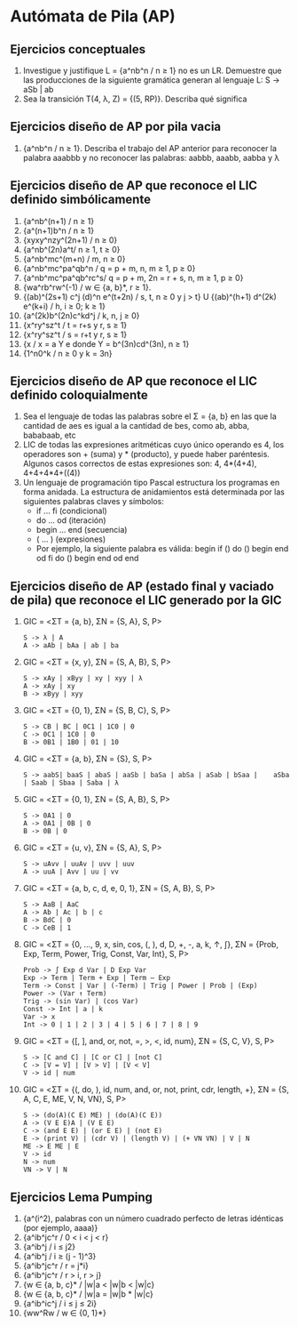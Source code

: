# Autómata de Pila (AP)

## Ejercicios conceptuales

1. Investigue y justifique L = {a^nb^n / n ≥ 1} no es un LR. Demuestre que las producciones de la siguiente gramática generan al lenguaje L: S -> aSb | ab
1. Sea la transición T(4, λ, Z) = {(5, RP)}. Describa qué significa

## Ejercicios diseño de AP por pila vacia

1. {a^nb^n / n ≥ 1}. Describa el trabajo del AP anterior para reconocer la palabra aaabbb y no reconocer las palabras: aabbb, aaabb, aabba y λ

## Ejercicios diseño de AP que reconoce el LIC definido simbólicamente

1. {a^nb^(n+1) / n ≥ 1}
1. {a^(n+1)b^n / n ≥ 1}
1. {xyxy^nzy^(2n+1) / n ≥ 0}
1. {a^nb^(2n)a^t/ n ≥ 1, t ≥ 0}
1. {a^nb^mc^(m+n) / m, n ≥ 0}
1. {a^nb^mc^pa^qb^n / q = p + m, n, m ≥ 1, p ≥ 0}
1. {a^nb^mc^pa^qb^rc^s/ q = p + m, 2n = r + s, n, m ≥ 1, p ≥ 0}
1. {wa^rb^rw^(-1) / w ∈ {a, b}*, r ≥ 1}.
1. {(ab)^(2s+1) c^j (d)^n e^(t+2n) / s, t, n ≥ 0 y j > t} U {(ab)^(h+1) d^(2k) e^(k+i) / h, i ≥ 0; k ≥ 1}
1. {a^(2k)b^(2n)c^kd^j / k, n, j ≥ 0}
1. {x^ry^sz^t / t = r+s y r, s ≥ 1}
1. {x^ry^sz^t / s = r+t y r, s ≥ 1}
1. {x / x = a Y e donde Y = b^(3n)cd^(3n), n ≥ 1}
1. {1^n0^k / n ≥ 0 y k = 3n}

## Ejercicios diseño de AP que reconoce el LIC definido coloquialmente

1. Sea el lenguaje de todas las palabras sobre el Σ = {a, b} en las que la cantidad de aes es igual a la cantidad de bes, como ab, abba, bababaab, etc
1. LIC de todas las expresiones aritméticas cuyo único operando es 4, los operadores son + (suma) y \* (producto), y puede haber paréntesis. Algunos casos correctos de estas expresiones son: 4, 4*(4+4), 4+4+4*4+((4))
1. Un lenguaje de programación tipo Pascal estructura los programas en forma anidada. La estructura de anidamientos está determinada por las siguientes palabras claves y símbolos:
    * if ... fi (condicional)
    * do ... od (iteración)
    * begin ... end (secuencia)
    * ( ... ) (expresiones)
    * Por ejemplo, la siguiente palabra es válida: begin if () do () begin end od fi do () begin end od end

## Ejercicios diseño de AP (estado final y vaciado de pila) que reconoce el LIC generado por la GIC

1. GIC = <ΣT = {a, b}, ΣN = {S, A}, S, P>

    ```grammar
    S -> λ | A
    A -> aAb | bAa | ab | ba
    ```

1. GIC = <ΣT = {x, y}, ΣN = {S, A, B}, S, P>

    ```grammar
    S -> xAy | xByy | xy | xyy | λ
    A -> xAy | xy
    B -> xByy | xyy
    ```

1. GIC = <ΣT = {0, 1}, ΣN = {S, B, C}, S, P>

    ```grammar
    S -> CB | BC | 0C1 | 1C0 | 0
    C -> 0C1 | 1C0 | 0
    B -> 0B1 | 1B0 | 01 | 10
    ```

1. GIC = <ΣT = {a, b}, ΣN = {S}, S, P>

    ```grammar
    S -> aabS| baaS | abaS | aaSb | baSa | abSa | aSab | bSaa |    aSba | Saab | Sbaa | Saba | λ
    ```

1. GIC = <ΣT = {0, 1}, ΣN = {S, A, B}, S, P>

    ```grammar
    S -> 0A1 | 0
    A -> 0A1 | 0B | 0
    B -> 0B | 0
    ```

1. GIC = <ΣT = {u, v}, ΣN = {S, A}, S, P>

    ```grammar
    S -> uAvv | uuAv | uvv | uuv
    A -> uuA | Avv | uu | vv 
    ```

1. GIC = <ΣT = {a, b, c, d, e, 0, 1}, ΣN = {S, A, B}, S, P>

    ```grammar
    S -> AaB | AaC
    A -> Ab | Ac | b | c
    B -> BdC | 0
    C -> CeB | 1 
    ```

1. GIC = <ΣT = {0, ..., 9, x, sin, cos, (, ), d, D, +, -, a, k, ↑, ∫},  ΣN = {Prob, Exp, Term, Power, Trig, Const, Var, Int}, S, P>

    ```grammar
    Prob -> ∫ Exp d Var | D Exp Var
    Exp -> Term | Term + Exp | Term – Exp 
    Term -> Const | Var | (-Term) | Trig | Power | Prob | (Exp)
    Power -> (Var ↑ Term)
    Trig -> (sin Var) | (cos Var)
    Const -> Int | a | k
    Var -> x
    Int -> 0 | 1 | 2 | 3 | 4 | 5 | 6 | 7 | 8 | 9 
    ```

1. GIC = <ΣT = {[, ], and, or, not, =, >, <, id, num},  ΣN = {S, C, V}, S, P>

    ```grammar
    S -> [C and C] | [C or C] | [not C]
    C -> [V = V] | [V > V] | [V < V]
    V -> id | num 
    ```

1. GIC = <ΣT = {(, do, ), id, num, and, or, not, print, cdr, length, +},  ΣN = {S, A, C, E, ME, V, N, VN}, S, P>

    ```grammar
    S -> (do(A)(C E) ME) | (do(A)(C E))
    A -> (V E E)A | (V E E)
    C -> (and E E) | (or E E) | (not E)
    E -> (print V) | (cdr V) | (length V) | (+ VN VN) | V | N
    ME -> E ME | E
    V -> id
    N -> num
    VN -> V | N
    ```

## Ejercicios Lema Pumping

1. {a^(i^2), palabras con un número cuadrado perfecto de letras idénticas (por ejemplo, aaaa)}
1. {a^ib^jc^r / 0 < i < j < r}
1. {a^ib^j / i ≤ j2}
1. {a^ib^j / i ≥ (j - 1)^3}
1. {a^ib^jc^r / r = j*i}
1. {a^ib^jc^r / r > i,  r > j}
1. {w ∈ {a, b, c}* / |w|a < |w|b < |w|c}
1. {w ∈ {a, b, c}\* / |w|a = |w|b \* |w|c}
1. {a^ib^ic^j / i ≤ j ≤ 2i}
1. {ww^Rw / w ∈ {0, 1}*}
